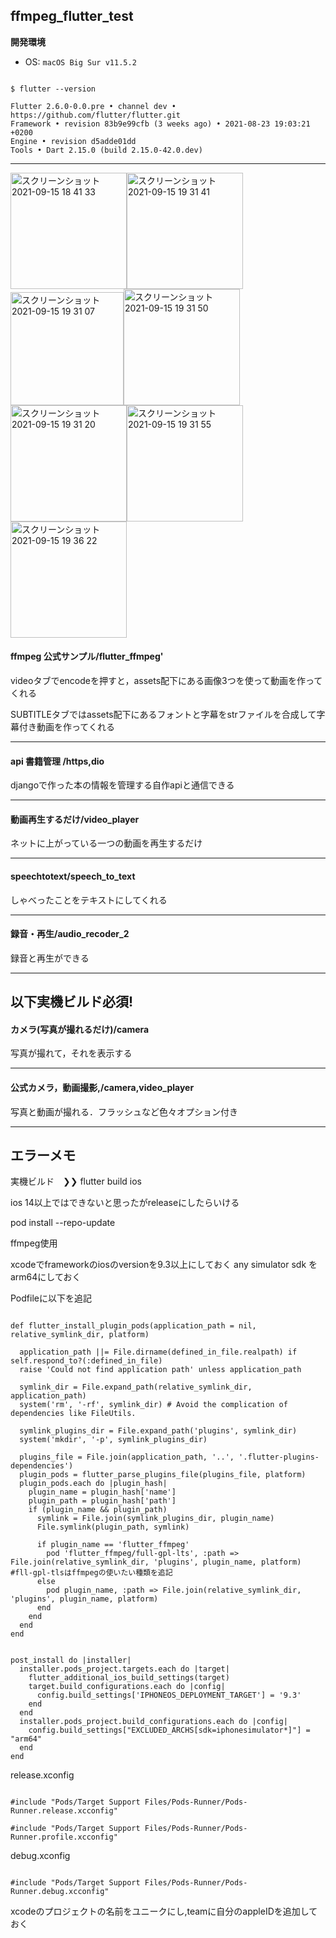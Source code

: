 
## ffmpeg_flutter_test

__開発環境__
  
* OS: `macOS Big Sur v11.5.2`

```shell

$ flutter --version

Flutter 2.6.0-0.0.pre • channel dev •
https://github.com/flutter/flutter.git
Framework • revision 83b9e99cfb (3 weeks ago) • 2021-08-23 19:03:21
+0200
Engine • revision d5adde01dd
Tools • Dart 2.15.0 (build 2.15.0-42.0.dev)

````

***

<img width="186" alt="スクリーンショット 2021-09-15 18 41 33" src="https://user-images.githubusercontent.com/84751550/133410374-c1dc793a-f41a-45f3-8f35-1c8bf9ea6eed.png"><img width="186" alt="スクリーンショット 2021-09-15 19 31 41" src="https://user-images.githubusercontent.com/84751550/133417902-dcb88563-efbe-4835-8568-5b9f1d60501d.png"><img width="181" alt="スクリーンショット 2021-09-15 19 31 07" src="https://user-images.githubusercontent.com/84751550/133417912-889e7142-0b05-4ca0-bb0e-26a6ea6d799e.png"><img width="186" alt="スクリーンショット 2021-09-15 19 31 50" src="https://user-images.githubusercontent.com/84751550/133417916-7a71c0c6-80ad-498b-a416-b531d9dc7f9c.png"><img width="186" alt="スクリーンショット 2021-09-15 19 31 20" src="https://user-images.githubusercontent.com/84751550/133417918-53697c2b-8124-4574-86e8-a78106a85982.png"><img width="186" alt="スクリーンショット 2021-09-15 19 31 55" src="https://user-images.githubusercontent.com/84751550/133417921-f581c9b8-a816-4085-b25e-96b7c4de8e8c.png"><img width="186" alt="スクリーンショット 2021-09-15 19 36 22" src="https://user-images.githubusercontent.com/84751550/133418558-fd8d9546-d130-41ee-8725-4026b1c55419.png">


#### ffmpeg 公式サンプル/flutter_ffmpeg'

videoタブでencodeを押すと，assets配下にある画像3つを使って動画を作ってくれる

SUBTITLEタブではassets配下にあるフォントと字幕をstrファイルを合成して字幕付き動画を作ってくれる

***

#### api 書籍管理 /https,dio

djangoで作った本の情報を管理する自作apiと通信できる

***

#### 動画再生するだけ/video_player

ネットに上がっている一つの動画を再生するだけ

***

#### speechtotext/speech_to_text

しゃべったことをテキストにしてくれる

***

#### 録音・再生/audio_recoder_2

録音と再生ができる

***

## 以下実機ビルド必須!

#### カメラ(写真が撮れるだけ)/camera

写真が撮れて，それを表示する

***

#### 公式カメラ，動画撮影,/camera,video_player

写真と動画が撮れる．フラッシュなど色々オプション付き

***




## エラーメモ
実機ビルド　❯❯
flutter build ios

ios 14以上ではできないと思ったがreleaseにしたらいける

pod install --repo-update

ffmpeg使用

xcodeでframeworkのiosのversionを9.3以上にしておく
any simulator sdk をarm64にしておく

Podfileに以下を追記

```

def flutter_install_plugin_pods(application_path = nil, relative_symlink_dir, platform)

  application_path ||= File.dirname(defined_in_file.realpath) if self.respond_to?(:defined_in_file)
  raise 'Could not find application path' unless application_path

  symlink_dir = File.expand_path(relative_symlink_dir, application_path)
  system('rm', '-rf', symlink_dir) # Avoid the complication of dependencies like FileUtils.

  symlink_plugins_dir = File.expand_path('plugins', symlink_dir)
  system('mkdir', '-p', symlink_plugins_dir)

  plugins_file = File.join(application_path, '..', '.flutter-plugins-dependencies')
  plugin_pods = flutter_parse_plugins_file(plugins_file, platform)
  plugin_pods.each do |plugin_hash|
    plugin_name = plugin_hash['name']
    plugin_path = plugin_hash['path']
    if (plugin_name && plugin_path)
      symlink = File.join(symlink_plugins_dir, plugin_name)
      File.symlink(plugin_path, symlink)

      if plugin_name == 'flutter_ffmpeg'
        pod 'flutter_ffmpeg/full-gpl-lts', :path => File.join(relative_symlink_dir, 'plugins', plugin_name, platform) #fll-gpl-tlsはffmpegの使いたい種類を追記
      else
        pod plugin_name, :path => File.join(relative_symlink_dir, 'plugins', plugin_name, platform)
      end
    end
  end
end

```

```

post_install do |installer|
  installer.pods_project.targets.each do |target|
    flutter_additional_ios_build_settings(target)
    target.build_configurations.each do |config|
      config.build_settings['IPHONEOS_DEPLOYMENT_TARGET'] = '9.3'
    end
  end
  installer.pods_project.build_configurations.each do |config|
    config.build_settings["EXCLUDED_ARCHS[sdk=iphonesimulator*]"] = "arm64"
  end
end

```

release.xconfig

```

#include "Pods/Target Support Files/Pods-Runner/Pods-Runner.release.xcconfig"

#include "Pods/Target Support Files/Pods-Runner/Pods-Runner.profile.xcconfig"

```
debug.xconfig

```

#include "Pods/Target Support Files/Pods-Runner/Pods-Runner.debug.xcconfig"

```

xcodeのプロジェクトの名前をユニークにし,teamに自分のappleIDを追加しておく

